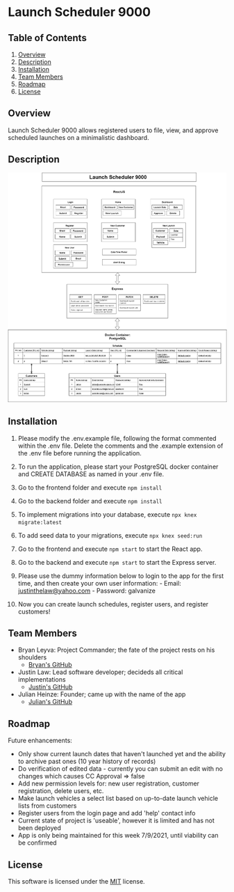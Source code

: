 # Launch Scheduler 9000

## Table of Contents
 1. [Overview](#Overview)
 2. [Description](#Description)
 3. [Installation](#Installation)
 4. [Team Members](#Team-Members)
 5. [Roadmap](#Roadmap)
 6. [License](#License)

## Overview
Launch Scheduler 9000 allows registered users to file, view, and approve scheduled launches on a minimalistic dashboard.

## Description
![Schema](./Description/SCHEMA.png)

## Installation
  1. Please modify the .env.example file, following the format commented within the .env file. Delete the comments and the .example extension of the .env file before running the application.

  2. To run the application, please start your PostgreSQL docker container and CREATE DATABASE as named in your .env file.

  3. Go to the frontend folder and execute ```npm install```

  4. Go to the backend folder and execute ```npm install```

  5. To implement migrations into your database, execute ```npx knex migrate:latest```

  6. To add seed data to your migrations, execute ```npx knex seed:run```

  7. Go to the frontend and execute ```npm start``` to start the React app.

  8. Go to the backend and execute ```npm start``` to start the Express server.

  9. Please use the dummy information below to login to the app for the first time, and then create your own user information:
    - Email: justinthelaw@yahoo.com
    - Password: galvanize

  10. Now you can create launch schedules, register users, and register customers!

## Team Members

 - Bryan Leyva: Project Commander; the fate of the project rests on his shoulders
    - [Bryan's GitHub](https://github.com/bleyva21)
 - Justin Law: Lead software developer; decideds all critical implementations
    - [Justin's GitHub](https://github.com/justinthelaw)
 - Julian Heinze: Founder; came up with the name of the app
    - [Julian's GitHub](https://github.com/nailuj843)

## Roadmap
Future enhancements:
- Only show current launch dates that haven't launched yet and the ability to archive past ones (10 year history of records)
- Do verification of edited data - currently you can submit an edit with no changes which causes CC Approval => false
- Add new permission levels for: new user registration, customer registration, delete users, etc.
- Make launch vehicles a select list based on up-to-date launch vehicle lists from customers
- Register users from the login page and add 'help' contact info
- Current state of project is 'useable', however it is limited and has not been deployed
- App is only being maintained for this week 7/9/2021, until viability can be confirmed

## License
This software is licensed under the [MIT](./LICENSE) license.